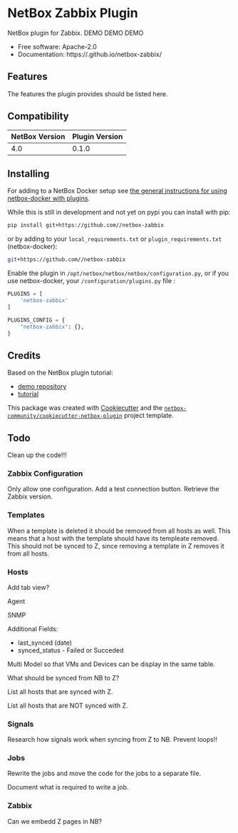 # NetBox Zabbix Plugin

NetBox plugin for Zabbix. DEMO DEMO DEMO


* Free software: Apache-2.0
* Documentation: https://.github.io/netbox-zabbix/


## Features

The features the plugin provides should be listed here.

## Compatibility

| NetBox Version | Plugin Version |
|----------------|----------------|
|     4.0        |      0.1.0     |

## Installing

For adding to a NetBox Docker setup see
[the general instructions for using netbox-docker with plugins](https://github.com/netbox-community/netbox-docker/wiki/Using-Netbox-Plugins).

While this is still in development and not yet on pypi you can install with pip:

```bash
pip install git+https://github.com//netbox-zabbix
```

or by adding to your `local_requirements.txt` or `plugin_requirements.txt` (netbox-docker):

```bash
git+https://github.com//netbox-zabbix
```

Enable the plugin in `/opt/netbox/netbox/netbox/configuration.py`,
 or if you use netbox-docker, your `/configuration/plugins.py` file :

```python
PLUGINS = [
    'netbox-zabbix'
]

PLUGINS_CONFIG = {
    "netbox-zabbix": {},
}
```

## Credits

Based on the NetBox plugin tutorial:

- [demo repository](https://github.com/netbox-community/netbox-plugin-demo)
- [tutorial](https://github.com/netbox-community/netbox-plugin-tutorial)

This package was created with [Cookiecutter](https://github.com/audreyr/cookiecutter) and the [`netbox-community/cookiecutter-netbox-plugin`](https://github.com/netbox-community/cookiecutter-netbox-plugin) project template.


## Todo


Clean up the code!!!


### Zabbix Configuration

Only allow one configuration.
Add a test connection button.
Retrieve the Zabbix version.


### Templates

When a template is deleted it should be removed from all hosts as well.
This means that a host with the template should have its templeate removed.
This should not be synced to Z, since removing a template in Z removes it from
all hosts.


### Hosts

Add tab view?

Agent

SNMP

Additional Fields:
 - last_synced (date)
 - synced_status - Failed or Succeded

Multi Model so that VMs and Devices can be display in the same table.

What should be synced from NB to Z?

List all hosts that are synced with Z.

List all hosts that are NOT synced with Z.

### Signals

Research how signals work when syncing from Z to NB.
Prevent loops!!


### Jobs

Rewrite the jobs and move the code for the jobs to a separate file.

Document what is required to write a job.


### Zabbix

Can we embedd Z pages in NB?

